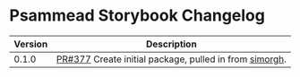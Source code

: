 # Psammead Storybook  Changelog

| Version | Description |
|---------|-------------|
| 0.1.0   | [PR#377](https://github.com/bbc/psammead/pull/377) Create initial package, pulled in from [simorgh](https://github.com/BBC-News/psammead/blob/latest/CONTRIBUTING.md). |
